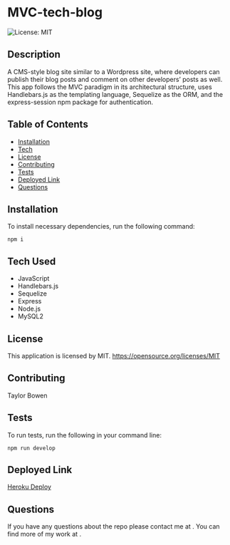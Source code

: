 # MVC-tech-blog
![License: MIT](https://img.shields.io/badge/License-MIT-yellow.svg)
  ## Description
   A CMS-style blog site similar to a Wordpress site, where developers can publish their blog posts and comment on other developers’ posts as well. This app follows the MVC paradigm in its architectural structure, uses Handlebars.js as the templating language, Sequelize as the ORM, and the express-session npm package for authentication.
  ## Table of Contents 
  * [Installation](#installation)
  * [Tech](#Tech_Used)
  * [License](#license) 
  * [Contributing](#contributing)
  * [Tests](#tests)
  * [Deployed Link](#Deployed_Link)
  * [Questions](#questions)

  ## Installation
  To install necessary dependencies, run the following command:
  ```
  npm i
  ```
  ## Tech Used
  * JavaScript
  * Handlebars.js
  * Sequelize
  * Express
  * Node.js
  * MySQL2 

  ## License
  This application is licensed by MIT. https://opensource.org/licenses/MIT
    
  ## Contributing
  Taylor Bowen
  ## Tests
  To run tests, run the following in your command line:
  ```
  npm run develop
  ```

  ## Deployed Link
  [Heroku Deploy](sadfsdf)

  ## Questions
  If you have any questions about the repo please contact me at . 
  You can find more of my work at [](https://github.com//).